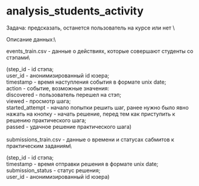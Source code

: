 # analysis_students_activity
Задача: предсказать, останется пользователь на курсе или нет \

Описание данных:\

events_train.csv - данные о действиях, которые совершают студенты со стэпами\

(step_id - id стэпа;\
user_id - анонимизированный id юзера;\
timestamp - время наступления события в формате unix date;\
action - событие, возможные значения: \
discovered - пользователь перешел на стэп;\
viewed - просмотр шага;\
started_attempt - начало попытки решить шаг, ранее нужно было явно нажать на кнопку - начать решение, перед тем как приступить к решению практического шага;\
passed - удачное решение практического шага)\
\
submissions_train.csv - данные о времени и статусах сабмитов к практическим заданиям\

(step_id - id стэпа;\
timestamp - время отправки решения в формате unix date;\
submission_status - статус решения;\
user_id - анонимизированный id юзера)
